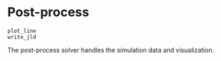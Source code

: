 # Post-process

```@docs
plot_line
write_jld
```

The post-process solver handles the simulation data and visualization.
